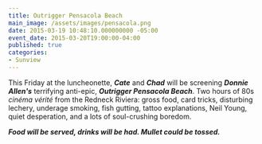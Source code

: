 ```yaml
---
title: Outrigger Pensacola Beach
main_image: /assets/images/pensacola.png
date: 2015-03-19 10:48:10.000000000 -05:00
event_date: 2015-03-20T19:00:00-04:00
published: true
categories:
- Sunview
---
```

<p>This Friday at the luncheonette, <i><b>Cate</b></i> and <i><b>Chad</b></i> will be screening <b><i>Donnie Allen's</i></b> terrifying anti-epic, <b><i>Outrigger Pensacola Beach</i></b>. Two hours of 80s <i>cinéma vérité </i>from the Redneck Riviera: gross food, card tricks, disturbing lechery, underage smoking, fish gutting, tattoo explanations, Neil Young, quiet desperation, and a lots of soul-crushing boredom.</p>
<p><strong><em>Food will be served, drinks will be had. Mullet could be tossed.</em></strong></p>

